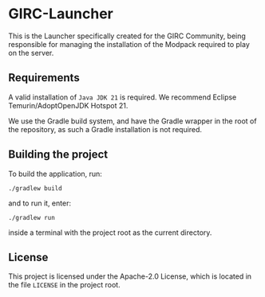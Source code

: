 # GIRC-Launcher
This is the Launcher specifically created for the GIRC Community, being responsible for managing the installation
of the Modpack required to play on the server.

## Requirements
A valid installation of `Java JDK 21` is required. We recommend Eclipse Temurin/AdoptOpenJDK Hotspot 21.

We use the Gradle build system, and have the Gradle wrapper in the root of the repository, as such a Gradle installation is not required.

## Building the project
To build the application, run:
```
./gradlew build
```

and to run it, enter:
```
./gradlew run
```
inside a terminal with the project root as the current directory.

## License
This project is licensed under the Apache-2.0 License, which is located in the file `LICENSE` in the project root.
